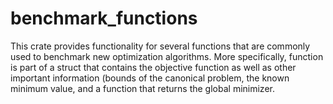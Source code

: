 # benchmark_functions
This crate provides functionality for several functions that are commonly
used to benchmark new optimization algorithms. More specifically, function is part of a struct
that contains the objective function as well as other important information (bounds of the
canonical problem, the known minimum value, and a function that returns the global minimizer.